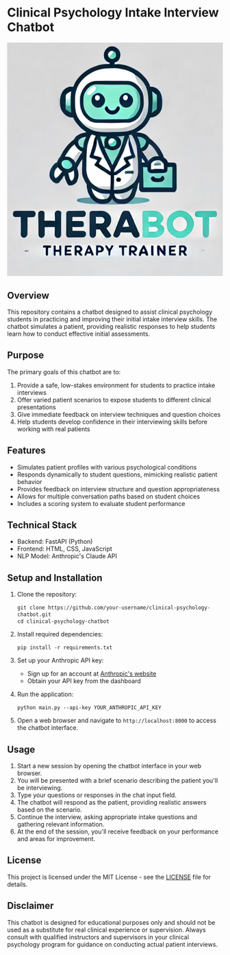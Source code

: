 # Clinical Psychology Intake Interview Chatbot

![Cute robot logo for Therabot.](/static/logo.png)

## Overview

This repository contains a chatbot designed to assist clinical psychology students in practicing and improving their initial intake interview skills. The chatbot simulates a patient, providing realistic responses to help students learn how to conduct effective initial assessments.

## Purpose

The primary goals of this chatbot are to:

1. Provide a safe, low-stakes environment for students to practice intake interviews
2. Offer varied patient scenarios to expose students to different clinical presentations
3. Give immediate feedback on interview techniques and question choices
4. Help students develop confidence in their interviewing skills before working with real patients

## Features

- Simulates patient profiles with various psychological conditions
- Responds dynamically to student questions, mimicking realistic patient behavior
- Provides feedback on interview structure and question appropriateness
- Allows for multiple conversation paths based on student choices
- Includes a scoring system to evaluate student performance

## Technical Stack

- Backend: FastAPI (Python)
- Frontend: HTML, CSS, JavaScript
- NLP Model: Anthropic's Claude API

## Setup and Installation

1. Clone the repository:
   ```
   git clone https://github.com/your-username/clinical-psychology-chatbot.git
   cd clinical-psychology-chatbot
   ```

2. Install required dependencies:
   ```
   pip install -r requirements.txt
   ```

3. Set up your Anthropic API key:
   - Sign up for an account at [Anthropic's website](https://www.anthropic.com)
   - Obtain your API key from the dashboard

4. Run the application:
   ```
   python main.py --api-key YOUR_ANTHROPIC_API_KEY
   ```

5. Open a web browser and navigate to `http://localhost:8000` to access the chatbot interface.

## Usage

1. Start a new session by opening the chatbot interface in your web browser.
2. You will be presented with a brief scenario describing the patient you'll be interviewing.
3. Type your questions or responses in the chat input field.
4. The chatbot will respond as the patient, providing realistic answers based on the scenario.
5. Continue the interview, asking appropriate intake questions and gathering relevant information.
6. At the end of the session, you'll receive feedback on your performance and areas for improvement.

## License

This project is licensed under the MIT License - see the [LICENSE](LICENSE) file for details.

## Disclaimer

This chatbot is designed for educational purposes only and should not be used as a substitute for real clinical experience or supervision. Always consult with qualified instructors and supervisors in your clinical psychology program for guidance on conducting actual patient interviews.
